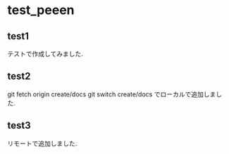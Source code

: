 # test_peeen

## test1
テストで作成してみました.

## test2
git fetch origin create/docs
git switch create/docs
でローカルで追加しました.

## test3
リモートで追加しました.

